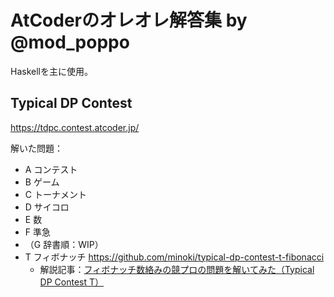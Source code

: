 # AtCoderのオレオレ解答集 by @mod_poppo

Haskellを主に使用。

## Typical DP Contest

<https://tdpc.contest.atcoder.jp/>

解いた問題：

* A コンテスト
* B ゲーム
* C トーナメント
* D サイコロ
* E 数
* F 準急
* （G 辞書順：WIP）
* T フィボナッチ <https://github.com/minoki/typical-dp-contest-t-fibonacci>
    * 解説記事：[フィボナッチ数絡みの競プロの問題を解いてみた（Typical DP Contest T）](https://blog.miz-ar.info/2019/02/typical-dp-contest-t/)
